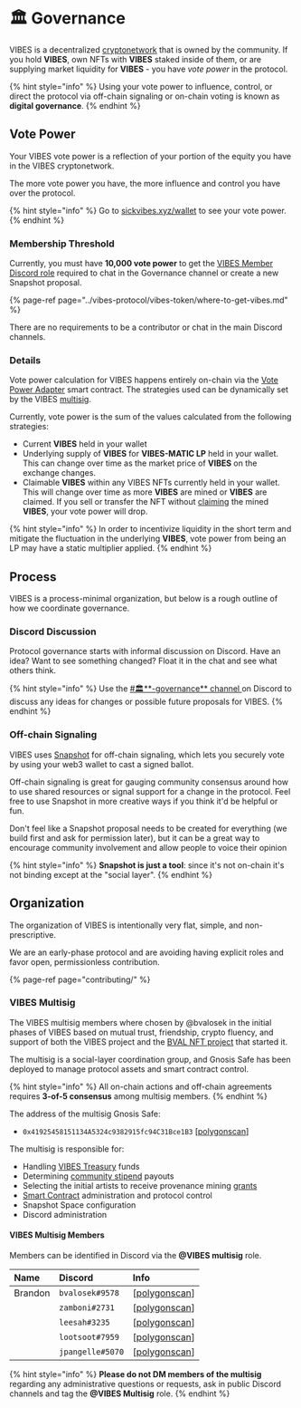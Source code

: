 # 🏛️ Governance

VIBES is a decentralized [cryptonetwork](../vibes-protocol/vibes-token/) that is owned by the community. If you hold **VIBES**, own NFTs with **VIBES** staked inside of them, or are supplying market liquidity for **VIBES** - you have _vote power_ in the protocol. 

{% hint style="info" %}
Using your vote power to influence, control, or direct the protocol via off-chain signaling or on-chain voting is known as **digital governance**.
{% endhint %}

## Vote Power

Your VIBES vote power is a reflection of your portion of the equity you have in the VIBES cryptonetwork. 

The more vote power you have, the more influence and control you have over the protocol.

{% hint style="info" %}
Go to [sickvibes.xyz/wallet](https://sickvibes.xyz/wallet) to see your vote power.
{% endhint %}

### Membership Threshold

Currently, you must have **10,000 vote power** to get the [VIBES Member Discord role]() required to chat in the Governance channel or create a new Snapshot proposal.

{% page-ref page="../vibes-protocol/vibes-token/where-to-get-vibes.md" %}

There are no requirements to be a contributor or chat in the main Discord channels.

### Details

Vote power calculation for VIBES happens entirely on-chain via the [Vote Power Adapter](../resources/architecture.md) smart contract. The strategies used can be dynamically set by the VIBES [multisig](governance.md#vibes-multisig).

Currently, vote power is the sum of the values calculated from the following strategies:

* Current **VIBES** held in your wallet
* Underlying supply of **VIBES** for **VIBES-MATIC LP** held in your wallet. This can change over time as the market price of **VIBES** on the exchange changes. 
* Claimable **VIBES** within any VIBES NFTs currently held in your wallet. This will change over time as more **VIBES** are mined or **VIBES** are claimed. If you sell or transfer the NFT without [claiming]() the mined **VIBES**, your vote power will drop.

{% hint style="info" %}
In order to incentivize liquidity in the short term and mitigate the fluctuation in the underlying **VIBES**, vote power from being an LP may have a static multiplier applied.
{% endhint %}

## Process

VIBES is a process-minimal organization, but below is a rough outline of how we coordinate governance.

### Discord Discussion

Protocol governance starts with informal discussion on Discord. Have an idea? Want to see something changed? Float it in the chat and see what others think. 

{% hint style="info" %}
Use the [\#🏛️**-governance** channel ](https://discord.gg/C5TFZVjSZ5)on Discord to discuss any ideas for changes or possible future proposals for VIBES.
{% endhint %}

### Off-chain Signaling

VIBES uses [Snapshot](https://snapshot.org/#/sickvibes.eth) for off-chain signaling, which lets you securely vote by using your web3 wallet to cast a signed ballot. 

Off-chain signaling is great for gauging community consensus around how to use shared resources or signal support for a change in the protocol. Feel free to use Snapshot in more creative ways if you think it'd be helpful or fun.

Don't feel like a Snapshot proposal needs to be created for everything \(we build first and ask for permission later\), but it can be a great way to encourage community involvement and allow people to voice their opinion

{% hint style="info" %}
**Snapshot is just a tool**: since it's not on-chain it's not binding except at the "social layer". 
{% endhint %}

## Organization

The organization of VIBES is intentionally very flat, simple, and non-prescriptive.

We are an early-phase protocol and are avoiding having explicit roles and favor open, permissionless contribution. 

{% page-ref page="contributing/" %}

### VIBES Multisig

The VIBES multisig members where chosen by @bvalosek in the initial phases of VIBES based on mutual trust, friendship, crypto fluency, and support of both the VIBES project and the [BVAL NFT project](../resources/updates/prologue.md) that started it.

The multisig is a social-layer coordination group, and Gnosis Safe has been deployed to manage protocol assets and smart contract control. 

{% hint style="info" %}
All on-chain actions and off-chain agreements requires **3-of-5 consensus** among multisig members.
{% endhint %}

The address of the multisig Gnosis Safe:

* `0x41925458151134A5324c9382915fc94C31Bce1B3` \[[polygonscan](https://polygonscan.com/address/0x41925458151134A5324c9382915fc94C31Bce1B3)\]

The multisig is responsible for:

* Handling [VIBES Treasury](../vibes-protocol/vibes-token/treasury-allocations.md) funds
* Determining [community stipend](contributing/) payouts
* Selecting the initial artists to receive provenance mining [grants](../vibes-protocol/vibes-token/#provenance-mining-grant-program) 
* [Smart Contract](../resources/architecture.md) administration and protocol control
* Snapshot Space configuration
* Discord administration

#### VIBES Multisig Members

Members can be identified in Discord via the **@VIBES multisig** role.

| Name | Discord | Info |
| :--- | :--- | :--- |
| Brandon | `bvalosek#9578` | \[[polygonscan](https://polygonscan.com/address/0x303eefedee1ba8e5d507a55465d946b2fea18583)\] |
|  | `zamboni#2731` | \[[polygonscan](https://polygonscan.com/address/0x8AbAf5733742B1506F6a1255de0e37aEc76b7940)\] |
|  | `leesah#3235` | \[[polygonscan](https://polygonscan.com/address/0xf8530CcA204442e56F8f55ea35Eb0fDF0b40eEc8)\] |
|  | `lootsoot#7959` | \[[polygonscan](https://polygonscan.com/address/0x0c6204B8ebaF837d5cff51447050777CD9B39FC4)\] |
|  | `jpangelle#5070` | \[[polygonscan](https://polygonscan.com/address/0xf976128e5c9214F802184A3d6f97DdEeEa78c124)\] |

{% hint style="info" %}
**Please do not DM members of the multisig** regarding any administrative questions or requests, ask in public Discord channels and tag the **@VIBES Multisig** role.
{% endhint %}


